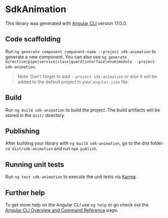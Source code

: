 # SdkAnimation

This library was generated with [Angular CLI](https://github.com/angular/angular-cli) version 17.0.0.

## Code scaffolding

Run `ng generate component component-name --project sdk-animation` to generate a new component. You can also use `ng generate directive|pipe|service|class|guard|interface|enum|module --project sdk-animation`.
> Note: Don't forget to add `--project sdk-animation` or else it will be added to the default project in your `angular.json` file. 

## Build

Run `ng build sdk-animation` to build the project. The build artifacts will be stored in the `dist/` directory.

## Publishing

After building your library with `ng build sdk-animation`, go to the dist folder `cd dist/sdk-animation` and run `npm publish`.

## Running unit tests

Run `ng test sdk-animation` to execute the unit tests via [Karma](https://karma-runner.github.io).

## Further help

To get more help on the Angular CLI use `ng help` or go check out the [Angular CLI Overview and Command Reference](https://angular.io/cli) page.
